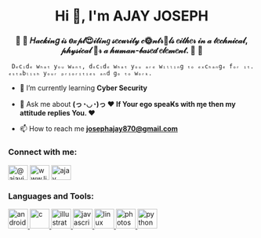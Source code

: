 




<h1 align="center">Hi 👋, I'm AJAY JOSEPH</h1>

<h3 align="center">🍑  🎀  𝐻𝒶𝒸𝓀𝒾𝓃𝑔 𝒾𝓈 𝑒𝓍𝓅𝓁😍𝒾𝓉𝒾𝓃𝑔 𝓈𝑒𝒸𝓊𝓇𝒾𝓉𝓎 𝒸🌞𝓃𝓉𝓇💍𝓁𝓈 𝑒𝒾𝓉𝒽𝑒𝓇 𝒾𝓃 𝒶 𝓉𝑒𝒸𝒽𝓃𝒾𝒸𝒶𝓁, 𝓅𝒽𝓎𝓈𝒾𝒸𝒶𝓁 💙𝓇 𝒶 𝒽𝓊𝓂𝒶𝓃-𝒷𝒶𝓈𝑒𝒹 𝑒𝓁𝑒𝓂𝑒𝓃𝓉.  🎀  🍑</h3>

     Dₑcᵢdₑ wₕₐₜ yₒᵤ wₐₙₜ, dₑcᵢdₑ wₕₐₜ yₒᵤ ₐᵣₑ wᵢₗₗᵢₙg ₜₒ ₑₓcₕₐₙgₑ fₒᵣ ᵢₜ. ₑₛₜₐbₗᵢₛₕ yₒᵤᵣ ₚᵣᵢₒᵣᵢₜᵢₑₛ ₐₙd gₒ ₜₒ wₒᵣₖ.



- 🌱 I’m currently learning **Cyber Security**

- 💬 Ask me about **(っ◔◡◔)っ ♥ If  Your ego speaҜs with ɱe then my attitude replies You. ♥**

- 📫 How to reach me **josephajay870@gmail.com**

<h3 align="left">Connect with me:</h3>
<p align="left">
<a href="https://twitter.com/@ajayjos57809477" target="blank"><img align="center" src="https://cdn.jsdelivr.net/npm/simple-icons@3.0.1/icons/twitter.svg" alt="@ajayjos57809477" height="30" width="40" /></a>
<a href="https://linkedin.com/in/www.linkedin.com/in/ajay-joseph-6459111ba" target="blank"><img align="center" src="https://cdn.jsdelivr.net/npm/simple-icons@3.0.1/icons/linkedin.svg" alt="www.linkedin.com/in/ajay-joseph-6459111ba" height="30" width="40" /></a>
<a href="https://fb.com/ajay unni" target="blank"><img align="center" src="https://cdn.jsdelivr.net/npm/simple-icons@3.0.1/icons/facebook.svg" alt="ajay unni" height="30" width="40" /></a>
</p>

<h3 align="left">Languages and Tools:</h3>
<p align="left"> <a href="https://developer.android.com" target="_blank"> <img src="https://devicons.github.io/devicon/devicon.git/icons/android/android-original-wordmark.svg" alt="android" width="40" height="40"/> </a> <a href="https://www.cprogramming.com/" target="_blank"> <img src="https://devicons.github.io/devicon/devicon.git/icons/c/c-original.svg" alt="c" width="40" height="40"/> </a> <a href="https://www.adobe.com/in/products/illustrator.html" target="_blank"> <img src="https://www.vectorlogo.zone/logos/adobe_illustrator/adobe_illustrator-icon.svg" alt="illustrator" width="40" height="40"/> </a> <a href="https://developer.mozilla.org/en-US/docs/Web/JavaScript" target="_blank"> <img src="https://devicons.github.io/devicon/devicon.git/icons/javascript/javascript-original.svg" alt="javascript" width="40" height="40"/> </a> <a href="https://www.linux.org/" target="_blank"> <img src="https://devicons.github.io/devicon/devicon.git/icons/linux/linux-original.svg" alt="linux" width="40" height="40"/> </a> <a href="https://www.photoshop.com/en" target="_blank"> <img src="https://devicons.github.io/devicon/devicon.git/icons/photoshop/photoshop-plain.svg" alt="photoshop" width="40" height="40"/> </a> <a href="https://www.python.org" target="_blank"> <img src="https://devicons.github.io/devicon/devicon.git/icons/python/python-original.svg" alt="python" width="40" height="40"/> </a> </p>
